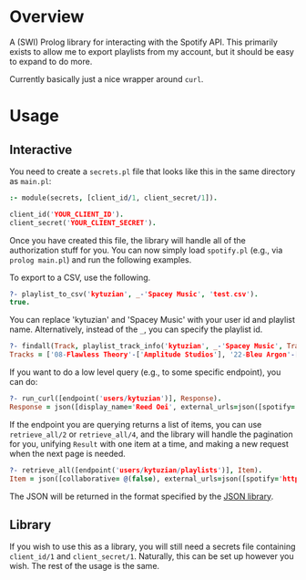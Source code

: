 # Overview

A (SWI) Prolog library for interacting with the Spotify API.
This primarily exists to allow me to export playlists from my account, but it should be easy to expand to do more.

Currently basically just a nice wrapper around `curl`.

# Usage

## Interactive

You need to create a `secrets.pl` file that looks like this in the same directory as `main.pl`:

```prolog
:- module(secrets, [client_id/1, client_secret/1]).

client_id('YOUR_CLIENT_ID').
client_secret('YOUR_CLIENT_SECRET').
```

Once you have created this file, the library will handle all of the authorization stuff for you.
You can now simply load `spotify.pl` (e.g., via `prolog main.pl`) and run the following examples.

To export to a CSV, use the following.
```prolog
?- playlist_to_csv('kytuzian', _-'Spacey Music', 'test.csv').
true.
```

You can replace 'kytuzian' and 'Spacey Music' with your user id and playlist name.
Alternatively, instead of the `_`, you can specify the playlist id.

```prolog
?- findall(Track, playlist_track_info('kytuzian', _-'Spacey Music', Track), Tracks).
Tracks = ['08-Flawless Theory'-['Amplitude Studios'], '22-Bleu Argon'-['FlyByNo'], 'Ascolta'-['Ludovico Einaudi'], 'Sigur 3 (Untitled)'-['Sigur Rós'], 'Individuation'-['Eluvium'], 'Perfect Neglect In A Field Of Statues'-['Eluvium'], 'Strangeworks'-['Eluvium'], 'Fugue State'-[...], ... - ...|...].
```

If you want to do a low level query (e.g., to some specific endpoint), you can do:

```prolog
?- run_curl([endpoint('users/kytuzian')], Response).
Response = json([display_name='Reed Oei', external_urls=json([spotify='https://open.spotify.com/user/kytuzian']), followers=json([href= @(null), total=6]), href='https://api.spotify.com/v1/users/kytuzian', id=kytuzian, images=[json(...)], type=user, ... = ...]).
```

If the endpoint you are querying returns a list of items, you can use `retrieve_all/2` or `retrieve_all/4`, and the library will handle the pagination for you, unifying `Result` with one item at a time, and making a new request when the next page is needed.

```prolog
?- retrieve_all([endpoint('users/kytuzian/playlists')], Item).
Item = json([collaborative= @(false), external_urls=json([spotify='https://open.spotify.com/playlist/299scdzrJvmXJuD1QZNaGi']), href='https://api.spotify.com/v1/playlists/299scdzrJvmXJuD1QZNaGi', id='299scdzrJvmXJuD1QZNaGi', images=[json([...|...])], name='Dark Morph – Dark Morph', owner=json(...), ... = ...|...]) .
```

The JSON will be returned in the format specified by the [JSON library](https://www.swi-prolog.org/pldoc/man?section=jsonsupport).

## Library

If you wish to use this as a library, you will still need a secrets file containing `client_id/1` and `client_secret/1`.
Naturally, this can be set up however you wish.
The rest of the usage is the same.

